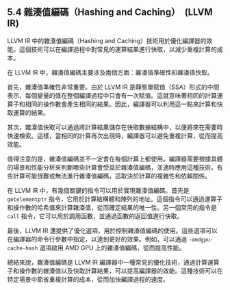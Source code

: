 ## 5.4 雜湊值編碼（Hashing and Caching）　(LLVM IR)

LLVM IR 中的雜湊值編碼（Hashing and Caching）技術用於優化編譯器的效能。這個技術可以在編譯過程中對常見的運算結果進行快取，以減少重複計算的成本。

在 LLVM IR 中，雜湊值編碼主要涉及兩個方面：雜湊值準確性和雜湊值快取。

首先，雜湊值準確性非常重要。由於 LLVM IR 是靜態單賦值（SSA）形式的中間表示，每個變量的值在整個編譯過程中只會有一次賦值。這就意味著相同的計算運算子和相同的操作數會產生相同的結果。因此，編譯器可以利用這一點來計算和快取運算的結果。

其次，雜湊值快取可以通過將計算結果儲存在快取數據結構中，以便將來在需要時快速檢索。這樣，當相同的計算再次出現時，編譯器可以避免重複計算，從而提高效能。

值得注意的是，雜湊值編碼並不一定會在每個計算上都使用。編譯器需要根據具體的場景和性能分析來判斷哪些計算會受益於雜湊值編碼，並適時應用這種技術。有些計算可能很難或無法進行雜湊值編碼，這取決於計算的複雜性和依賴關係。

在 LLVM IR 中，有幾個關鍵的指令可以用於實現雜湊值編碼。首先是 `getelementptr` 指令，它用於計算結構體和陣列的地址。這個指令可以通過運算子和操作數的哈希值來計算雜湊值，從而確定結果的唯一性。另一個常用的指令是 `call` 指令，它可以用於調用函數，並通過函數的返回值進行快取。

最後，LLVM IR 還提供了優化選項，用於控制雜湊值編碼的使用。這些選項可以在編譯器的命令行參數中指定，以達到更好的效果。例如，可以通過 `-amdgpu-cache-hash` 選項啟用 AMD GPU 上的雜湊值編碼，從而提高性能。

總結來說，雜湊值編碼是 LLVM IR 編譯器中一種常見的優化技術，通過計算運算子和操作數的雜湊值以及快取計算結果，可以提高編譯器的效能。這種技術可以在特定場景中節省重複計算的成本，從而加快編譯過程的速度。